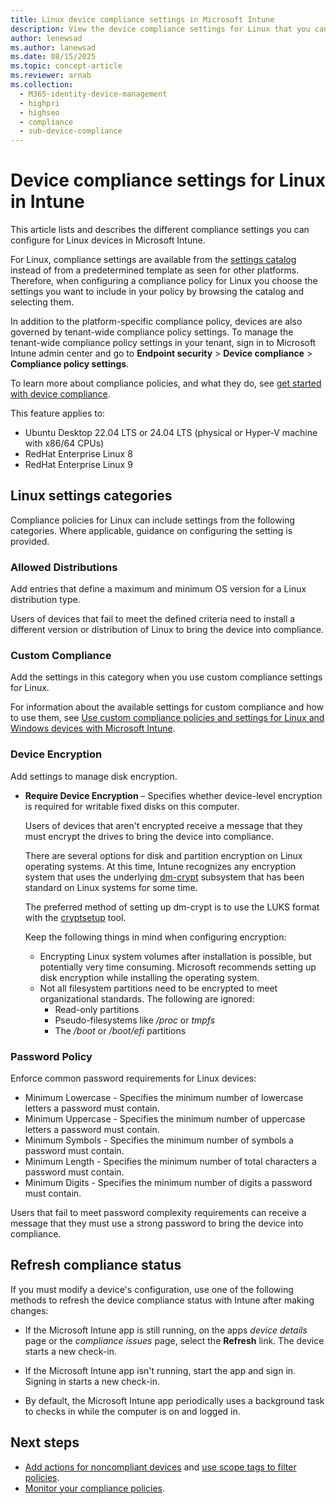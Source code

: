 ```yaml
---
title: Linux device compliance settings in Microsoft Intune
description: View the device compliance settings for Linux that you can manage with Microsoft Intune compliance policies.
author: lenewsad
ms.author: lanewsad
ms.date: 08/15/2025
ms.topic: concept-article
ms.reviewer: arnab
ms.collection:
  - M365-identity-device-management
  - highpri
  - highseo
  - compliance
  - sub-device-compliance
---
```


# Device compliance settings for Linux in Intune

This article lists and describes the different compliance settings you can configure for Linux devices in Microsoft Intune.

For Linux, compliance settings are available from the [settings catalog](../configuration/settings-catalog.md) instead of from a predetermined template as seen for other platforms. Therefore, when configuring a compliance policy for Linux you choose the settings you want to include in your policy by browsing the catalog and selecting them.

In addition to the platform-specific compliance policy, devices are also governed by tenant-wide compliance policy settings. To manage the tenant-wide compliance policy settings in your tenant, sign in to Microsoft Intune admin center and go to **Endpoint security** > **Device compliance** > **Compliance policy settings**.

To learn more about compliance policies, and what they do, see [get started with device compliance](device-compliance-get-started.md).

This feature applies to:

* Ubuntu Desktop 22.04 LTS or 24.04 LTS (physical or Hyper-V machine with x86/64 CPUs)
* RedHat Enterprise Linux 8
* RedHat Enterprise Linux 9

## Linux settings categories

Compliance policies for Linux can include settings from the following categories. Where applicable, guidance on configuring the setting is provided.

### Allowed Distributions

Add entries that define a maximum and minimum OS version for a Linux distribution type.

Users of devices that fail to meet the defined criteria need to install a different version or distribution of Linux to bring the device into compliance.

### Custom Compliance

Add the settings in this category when you use custom compliance settings for Linux.

For information about the available settings for custom compliance and how to use them, see [Use custom compliance policies and settings for Linux and Windows devices with Microsoft Intune](../protect/compliance-use-custom-settings.md).

### Device Encryption

Add settings to manage disk encryption.

- **Require Device Encryption** – Specifies whether device-level encryption is required for writable fixed disks on this computer.

  Users of devices that aren't encrypted receive a message that they must encrypt the drives to bring the device into compliance.

  There are several options for disk and partition encryption on Linux operating systems. At this time, Intune recognizes any encryption system that uses the underlying [dm-crypt](https://gitlab.com/cryptsetup/cryptsetup/-/wikis/DMCrypt) subsystem that has been standard on Linux systems for some time.

  The preferred method of setting up dm-crypt is to use the LUKS format with the [cryptsetup](https://gitlab.com/cryptsetup/cryptsetup/) tool.

  Keep the following things in mind when configuring encryption:

  - Encrypting Linux system volumes after installation is possible, but potentially very time consuming. Microsoft recommends setting up disk encryption while installing the operating system.
  - Not all filesystem partitions need to be encrypted to meet organizational standards. The following are ignored:
    - Read-only partitions
    - Pseudo-filesystems like */proc* or *tmpfs*
    - The */boot* or */boot/efi* partitions

### Password Policy

Enforce common password requirements for Linux devices:

- Minimum Lowercase - Specifies the minimum number of lowercase letters a password must contain.
- Minimum Uppercase - Specifies the minimum number of uppercase letters a password must contain.
- Minimum Symbols - Specifies the minimum number of symbols a password must contain.
- Minimum Length - Specifies the minimum number of total characters a password must contain.
- Minimum Digits - Specifies the minimum number of digits a password must contain.

Users that fail to meet password complexity requirements can receive a message that they must use a strong password to bring the device into compliance.

## Refresh compliance status

If you must modify a device's configuration, use one of the following methods to refresh the device compliance status with Intune after making changes:

- If the Microsoft Intune app is still running, on the apps *device details* page or the *compliance issues* page, select the **Refresh** link. The device starts a new check-in.

- If the Microsoft Intune app isn't running, start the app and sign in. Signing in starts a new check-in.
- By default, the Microsoft Intune app periodically uses a background task to checks in while the computer is on and logged in.

## Next steps

- [Add actions for noncompliant devices](actions-for-noncompliance.md) and [use scope tags to filter policies](../fundamentals/scope-tags.md).
- [Monitor your compliance policies](compliance-policy-monitor.md).
